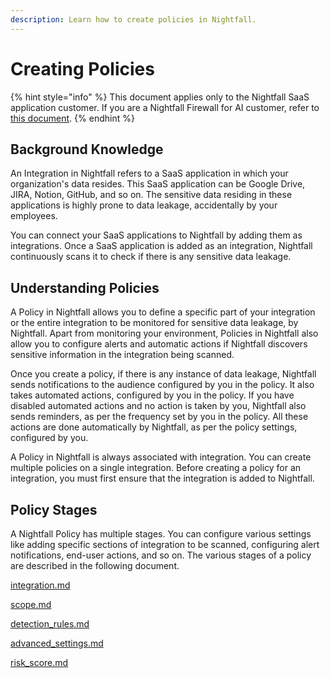 ```yaml
---
description: Learn how to create policies in Nightfall.
---
```


# Creating Policies

{% hint style="info" %}
This document applies only to the Nightfall SaaS application customer. If you are a Nightfall Firewall for AI customer, refer to [this document](https://help.nightfall.ai/nightfall-developer-platform/getting-started-with-developer-platform/creating-policies).&#x20;
{% endhint %}

## Background Knowledge

An Integration in Nightfall refers to a SaaS application in which your organization's data resides. This SaaS application can be Google Drive, JIRA, Notion, GitHub, and so on. The sensitive data residing in these applications is highly prone to data leakage, accidentally by your employees.

You can connect your SaaS applications to Nightfall by adding them as integrations. Once a SaaS application is added as an integration, Nightfall continuously scans it to check if there is any sensitive data leakage.

## Understanding Policies

A Policy in Nightfall allows you to define a specific part of your integration or the entire integration to be monitored for sensitive data leakage, by Nightfall. Apart from monitoring your environment, Policies in Nightfall also allow you to configure alerts and automatic actions if Nightfall discovers sensitive information in the integration being scanned.&#x20;

Once you create a policy, if there is any instance of data leakage, Nightfall sends notifications to the audience configured by you in the policy. It also takes automated actions, configured by you in the policy. If you have disabled automated actions and no action is taken by you, Nightfall also sends reminders, as per the frequency set by you in the policy. All these actions are done automatically by Nightfall, as per the policy settings, configured by you.&#x20;

A Policy in Nightfall is always associated with integration. You can create multiple policies on a single integration. Before creating a policy for an integration, you must first ensure that the integration is added to Nightfall.

## Policy Stages

A Nightfall Policy has multiple stages. You can configure various settings like adding specific sections of integration to be scanned, configuring alert notifications, end-user actions, and so on. The various stages of a policy are described in the following document.

[integration.md](integration.md "mention")

[scope.md](scope.md "mention")

[detection\_rules.md](detection_rules.md "mention")

[advanced\_settings.md](advanced_settings.md "mention")

[risk\_score.md](risk_score.md "mention")

